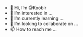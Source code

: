 - 👋 Hi, I’m @Koobir
- 👀 I’m interested in ...
- 🌱 I’m currently learning ...
- 💞️ I’m looking to collaborate on ...
- 📫 How to reach me ...

<!---
Koobir/Koobir is a ✨ special ✨ repository because its `README.md` (this file) appears on your GitHub profile.
You can click the Preview link to take a look at your changes.
--->
